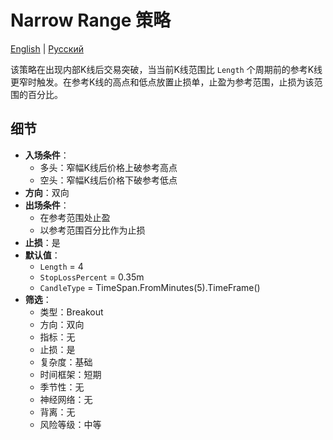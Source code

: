 # Narrow Range 策略
[English](README.md) | [Русский](README_ru.md)

该策略在出现内部K线后交易突破，当当前K线范围比 `Length` 个周期前的参考K线更窄时触发。在参考K线的高点和低点放置止损单，止盈为参考范围，止损为该范围的百分比。

## 细节

- **入场条件**：
  - 多头：窄幅K线后价格上破参考高点
  - 空头：窄幅K线后价格下破参考低点
- **方向**：双向
- **出场条件**：
  - 在参考范围处止盈
  - 以参考范围百分比作为止损
- **止损**：是
- **默认值**：
  - `Length` = 4
  - `StopLossPercent` = 0.35m
  - `CandleType` = TimeSpan.FromMinutes(5).TimeFrame()
- **筛选**：
  - 类型：Breakout
  - 方向：双向
  - 指标：无
  - 止损：是
  - 复杂度：基础
  - 时间框架：短期
  - 季节性：无
  - 神经网络：无
  - 背离：无
  - 风险等级：中等

